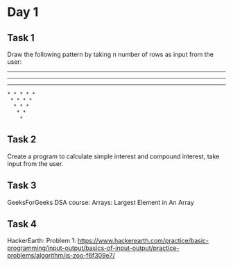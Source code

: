 # Day 1
## Task 1
Draw the following pattern by taking n number of rows as input from the user:
* * * * * * * * * 
 * * * * * * * *
   * * * * * *
    * * * * *
     * * * *
      * * *
       * *
        *
## Task 2
Create a program to calculate simple interest and compound interest, take input from the user.
## Task 3
GeeksForGeeks DSA course: 
Arrays:
Largest Element in An Array
## Task 4
HackerEarth:
Problem 1: https://www.hackerearth.com/practice/basic-programming/input-output/basics-of-input-output/practice-problems/algorithm/is-zoo-f6f309e7/
